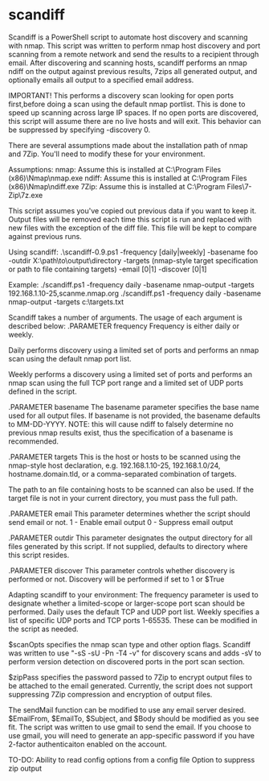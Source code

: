 scandiff
========

Scandiff is a PowerShell script to automate host discovery and scanning with nmap.  This script was written to perform nmap host discovery and port scanning from a remote network and send the results to a recipient through email.  After discovering and scanning hosts, scandiff performs an nmap ndiff on the output against previous results, 7zips all generated output, and optionally emails all output to a specified email address.

IMPORTANT! This performs a discovery scan looking for open ports first,before doing a scan using the default nmap portlist. This is done to speed up scanning across large IP spaces. If no open ports are discovered, this script will assume there are no live hosts and will exit.  This behavior can be suppressed by specifying -discovery 0.

There are several assumptions made about the installation path of nmap and 7Zip.  You'll need to modify these for your environment.

Assumptions:
    nmap: Assume this is installed at C:\Program Files (x86)\Nmap\nmap.exe
    ndiff: Assume this is installed at C:\Program Files (x86)\Nmap\ndiff.exe
    7Zip: Assume this is installed at C:\Program Files\7-Zip\7z.exe
  
This script assumes you've copied out previous data if you want to keep it. Output files will be removed each time this script is run and replaced with new files with the exception of the diff file.  This file will be kept to compare against previous runs.
    
Using scandiff:
.\scandiff-0.9.ps1 -frequency [daily|weekly] -basename foo -outdir X:\path\to\output\directory -targets (nmap-style target specification or path to file containing targets) -email [0|1] -discover [0|1]

Example:
./scandiff.ps1 -frequency daily -basename nmap-output -targets 192.168.1.10-25,scanme.nmap.org
./scandiff.ps1 -frequency daily -basename nmap-output -targets c:\targets.txt

Scandiff takes a number of arguments.  The usage of each argument is described below:
.PARAMETER frequency
Frequency is either daily or weekly.

Daily performs discovery using a limited set of ports and performs an nmap scan
using the default nmap port list.

Weekly performs a discovery using a limited set of ports and performs an nmap 
scan using the full TCP port range and a limited set of UDP ports defined in
the script.

.PARAMETER basename
The basename parameter specifies the base name used for all output files.  If basename is not provided, the basename defaults to MM-DD-YYYY.  NOTE: this will cause ndiff to falsely determine no previous nmap results exist, thus the specification of a basename is recommended.

.PARAMETER targets
This is the host or hosts to be scanned using the nmap-style host declaration,
e.g. 192.168.1.10-25, 192.168.1.0/24, hostname.domain.tld, or a comma-separated
combination of targets.

The path to an file containing hosts to be scanned can also be used. If the
target file is not in your current directory, you must pass the full path.

.PARAMETER email
This parameter determines whether the script should send email or not.
    1 - Enable email output
    0 - Suppress email output

.PARAMETER outdir
This parameter designates the output directory for all files generated by this script.
If not supplied, defaults to directory where this script resides.

.PARAMETER discover
This parameter controls whether discovery is performed or not.  Discovery will be performed if
set to 1 or $True

Adapting scandiff to your environment:
The frequency parameter is used to designate whether a limited-scope or larger-scope port scan should be performed.  Daily uses the default TCP and UDP port list.  Weekly specifies a list of specific UDP ports and TCP ports 1-65535.  These can be modified in the script as needed.

$scanOpts specifies the nmap scan type and other option flags.  Scandiff was written to use "-sS -sU -Pn -T4 -v" for discovery scans and adds -sV to perform version detection on discovered ports in the port scan section.

$zipPass specifies the password passed to 7Zip to encrypt output files to be attached to the email generated.  Currently, the script does not support suppressing 7Zip compression and encryption of output files.

The sendMail function can be modified to use any email server desired.  $EmailFrom, $EmailTo, $Subject, and $Body should be modified as you see fit.  The script was written to use gmail to send the email.  If you choose to use gmail, you will need to generate an app-specific password if you have 2-factor authenticaiton enabled on the account.

TO-DO:
    Ability to read config options from a config file
    Option to suppress zip output


